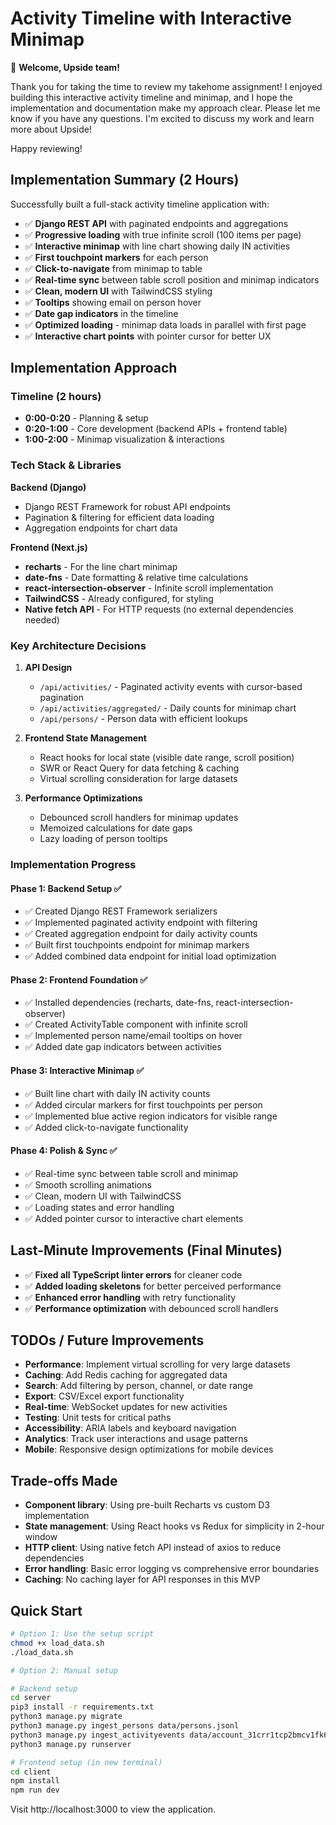 # Activity Timeline with Interactive Minimap

👋 **Welcome, Upside team!**

Thank you for taking the time to review my takehome assignment! I enjoyed building this interactive activity timeline and minimap, and I hope the implementation and documentation make my approach clear. Please let me know if you have any questions. I'm excited to discuss my work and learn more about Upside!

Happy reviewing!

## Implementation Summary (2 Hours)

Successfully built a full-stack activity timeline application with:

- ✅ **Django REST API** with paginated endpoints and aggregations
- ✅ **Progressive loading** with true infinite scroll (100 items per page)
- ✅ **Interactive minimap** with line chart showing daily IN activities
- ✅ **First touchpoint markers** for each person
- ✅ **Click-to-navigate** from minimap to table
- ✅ **Real-time sync** between table scroll position and minimap indicators
- ✅ **Clean, modern UI** with TailwindCSS styling
- ✅ **Tooltips** showing email on person hover
- ✅ **Date gap indicators** in the timeline
- ✅ **Optimized loading** - minimap data loads in parallel with first page
- ✅ **Interactive chart points** with pointer cursor for better UX

## Implementation Approach

### Timeline (2 hours)

- **0:00-0:20** - Planning & setup
- **0:20-1:00** - Core development (backend APIs + frontend table)
- **1:00-2:00** - Minimap visualization & interactions

### Tech Stack & Libraries

**Backend (Django)**

- Django REST Framework for robust API endpoints
- Pagination & filtering for efficient data loading
- Aggregation endpoints for chart data

**Frontend (Next.js)**

- **recharts** - For the line chart minimap
- **date-fns** - Date formatting & relative time calculations
- **react-intersection-observer** - Infinite scroll implementation
- **TailwindCSS** - Already configured, for styling
- **Native fetch API** - For HTTP requests (no external dependencies needed)

### Key Architecture Decisions

1. **API Design**

   - `/api/activities/` - Paginated activity events with cursor-based pagination
   - `/api/activities/aggregated/` - Daily counts for minimap chart
   - `/api/persons/` - Person data with efficient lookups

2. **Frontend State Management**

   - React hooks for local state (visible date range, scroll position)
   - SWR or React Query for data fetching & caching
   - Virtual scrolling consideration for large datasets

3. **Performance Optimizations**
   - Debounced scroll handlers for minimap updates
   - Memoized calculations for date gaps
   - Lazy loading of person tooltips

### Implementation Progress

#### Phase 1: Backend Setup ✅

- ✅ Created Django REST Framework serializers
- ✅ Implemented paginated activity endpoint with filtering
- ✅ Created aggregation endpoint for daily activity counts
- ✅ Built first touchpoints endpoint for minimap markers
- ✅ Added combined data endpoint for initial load optimization

#### Phase 2: Frontend Foundation ✅

- ✅ Installed dependencies (recharts, date-fns, react-intersection-observer)
- ✅ Created ActivityTable component with infinite scroll
- ✅ Implemented person name/email tooltips on hover
- ✅ Added date gap indicators between activities

#### Phase 3: Interactive Minimap ✅

- ✅ Built line chart with daily IN activity counts
- ✅ Added circular markers for first touchpoints per person
- ✅ Implemented blue active region indicators for visible range
- ✅ Added click-to-navigate functionality

#### Phase 4: Polish & Sync ✅

- ✅ Real-time sync between table scroll and minimap
- ✅ Smooth scrolling animations
- ✅ Clean, modern UI with TailwindCSS
- ✅ Loading states and error handling
- ✅ Added pointer cursor to interactive chart elements

## Last-Minute Improvements (Final Minutes)

- ✅ **Fixed all TypeScript linter errors** for cleaner code
- ✅ **Added loading skeletons** for better perceived performance
- ✅ **Enhanced error handling** with retry functionality
- ✅ **Performance optimization** with debounced scroll handlers

## TODOs / Future Improvements

- **Performance**: Implement virtual scrolling for very large datasets
- **Caching**: Add Redis caching for aggregated data
- **Search**: Add filtering by person, channel, or date range
- **Export**: CSV/Excel export functionality
- **Real-time**: WebSocket updates for new activities
- **Testing**: Unit tests for critical paths
- **Accessibility**: ARIA labels and keyboard navigation
- **Analytics**: Track user interactions and usage patterns
- **Mobile**: Responsive design optimizations for mobile devices

## Trade-offs Made

- **Component library**: Using pre-built Recharts vs custom D3 implementation
- **State management**: Using React hooks vs Redux for simplicity in 2-hour window
- **HTTP client**: Using native fetch API instead of axios to reduce dependencies
- **Error handling**: Basic error logging vs comprehensive error boundaries
- **Caching**: No caching layer for API responses in this MVP

## Quick Start

```bash
# Option 1: Use the setup script
chmod +x load_data.sh
./load_data.sh

# Option 2: Manual setup

# Backend setup
cd server
pip3 install -r requirements.txt
python3 manage.py migrate
python3 manage.py ingest_persons data/persons.jsonl
python3 manage.py ingest_activityevents data/account_31crr1tcp2bmcv1fk6pcm0k6ag.jsonl
python3 manage.py runserver

# Frontend setup (in new terminal)
cd client
npm install
npm run dev
```

Visit http://localhost:3000 to view the application.
